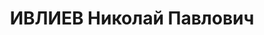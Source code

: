 ---
title: ИВЛИЕВ Николай Павлович
description: '1899 г. р., уроженец и житель г. Ленинград, русский, член ВКП(б) с 1927
  г., зам. нач. строительства дома текстилей при прядильно-ткацкой ф-ке им. Петра
  Анисимова, студент вечернего отд-ния 3-го курса Промакадемии им. Сталина, проживал:
  Лубинская ул., д. 6, кв. 44. Арестован 9 февраля 1935 г. Особым совещанием при НКВД
  СССР 10 февраля 1935 г. «за содействие к.-р. зиновьевской группе» осужден к ссылке
  на 4 года. Его жена Анна Яковлевна Ивлиева была репрессирована.'
---